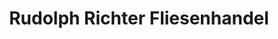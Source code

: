 ---
title: "Rudolph Richter Fliesenhandel"
url: /essen/rudolph-richter-fliesenhandel/
shop: Badezimmer
---